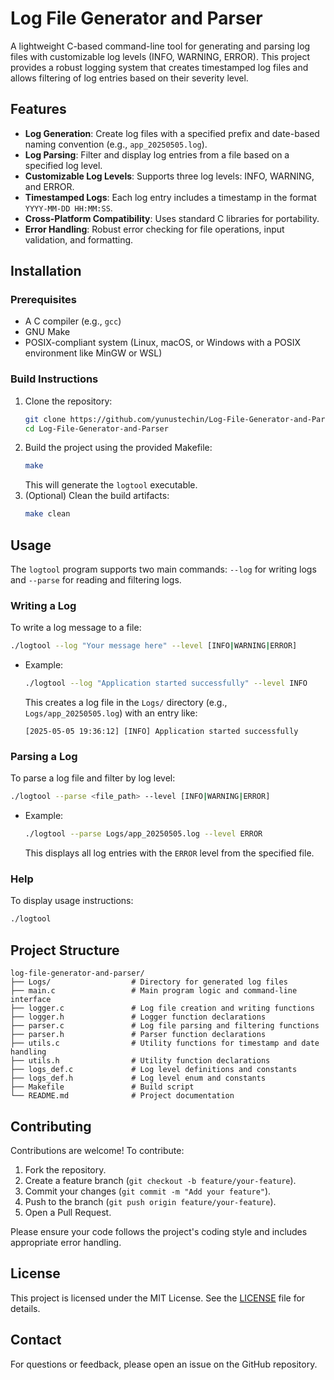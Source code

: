 # Log File Generator and Parser

A lightweight C-based command-line tool for generating and parsing log files with customizable log levels (INFO, WARNING, ERROR). This project provides a robust logging system that creates timestamped log files and allows filtering of log entries based on their severity level.

## Features

- **Log Generation**: Create log files with a specified prefix and date-based naming convention (e.g., `app_20250505.log`).
- **Log Parsing**: Filter and display log entries from a file based on a specified log level.
- **Customizable Log Levels**: Supports three log levels: INFO, WARNING, and ERROR.
- **Timestamped Logs**: Each log entry includes a timestamp in the format `YYYY-MM-DD HH:MM:SS`.
- **Cross-Platform Compatibility**: Uses standard C libraries for portability.
- **Error Handling**: Robust error checking for file operations, input validation, and formatting.

## Installation

### Prerequisites
- A C compiler (e.g., `gcc`)
- GNU Make
- POSIX-compliant system (Linux, macOS, or Windows with a POSIX environment like MinGW or WSL)

### Build Instructions
1. Clone the repository:
   ```bash
   git clone https://github.com/yunustechin/Log-File-Generator-and-Parser.git
   cd Log-File-Generator-and-Parser
   ```
2. Build the project using the provided Makefile:
   ```bash
   make
   ```
   This will generate the `logtool` executable.
3. (Optional) Clean the build artifacts:
   ```bash
   make clean
   ```

## Usage

The `logtool` program supports two main commands: `--log` for writing logs and `--parse` for reading and filtering logs.

### Writing a Log
To write a log message to a file:
```bash
./logtool --log "Your message here" --level [INFO|WARNING|ERROR]
```
- Example:
  ```bash
  ./logtool --log "Application started successfully" --level INFO
  ```
  This creates a log file in the `Logs/` directory (e.g., `Logs/app_20250505.log`) with an entry like:
  ```
  [2025-05-05 19:36:12] [INFO] Application started successfully
  ```

### Parsing a Log
To parse a log file and filter by log level:
```bash
./logtool --parse <file_path> --level [INFO|WARNING|ERROR]
```
- Example:
  ```bash
  ./logtool --parse Logs/app_20250505.log --level ERROR
  ```
  This displays all log entries with the `ERROR` level from the specified file.

### Help
To display usage instructions:
```bash
./logtool
```

## Project Structure

```
log-file-generator-and-parser/
├── Logs/                  # Directory for generated log files
├── main.c                 # Main program logic and command-line interface
├── logger.c               # Log file creation and writing functions
├── logger.h               # Logger function declarations
├── parser.c               # Log file parsing and filtering functions
├── parser.h               # Parser function declarations
├── utils.c                # Utility functions for timestamp and date handling
├── utils.h                # Utility function declarations
├── logs_def.c             # Log level definitions and constants
├── logs_def.h             # Log level enum and constants
├── Makefile               # Build script
└── README.md              # Project documentation
```

## Contributing

Contributions are welcome! To contribute:
1. Fork the repository.
2. Create a feature branch (`git checkout -b feature/your-feature`).
3. Commit your changes (`git commit -m "Add your feature"`).
4. Push to the branch (`git push origin feature/your-feature`).
5. Open a Pull Request.

Please ensure your code follows the project's coding style and includes appropriate error handling.

## License

This project is licensed under the MIT License. See the [LICENSE](LICENSE) file for details.

## Contact

For questions or feedback, please open an issue on the GitHub repository.
